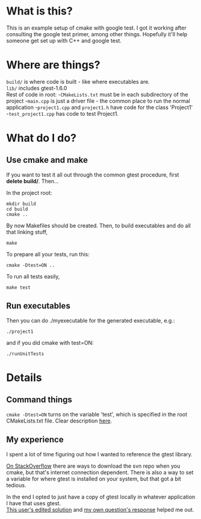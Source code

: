 # What is this?
This is an example setup of cmake with google test. I got it working after consulting the google test primer, among other things. Hopefully it'll help someone get set up with C++ and google test.

# Where are things?
`build/` is where code is built - like where executables are.  
`lib/` includes gtest-1.6.0  
Rest of code in root:
-`CMakeLists.txt` must be in each subdirectory of the project
-`main.cpp` is just a driver file - the common place to run the normal application
-`project1.cpp` and `project1.h` have code for the class 'Project1'
-`test_project1.cpp` has code to test Project1.

# What do I do?

## Use cmake and make
If you want to test it all out through the common gtest procedure, first **delete build/**. Then...

In the project root:

    mkdir build
    cd build
    cmake ..

By now Makefiles should be created.
Then, to build executables and do all that linking stuff,  

    make

To prepare all your tests, run this:

    cmake -Dtest=ON ..

To run all tests easily,

    make test

## Run executables
Then you can do ./myexecutable for the generated executable, e.g.:

    ./project1

and if you did cmake with test=ON:

    ./runUnitTests

# Details

## Command things
`cmake -Dtest=ON` turns on the variable 'test', which is specified in the root CMakeLists.txt file. Clear description [here](http://stackoverflow.com/questions/5998186/cmake-adding-command-line-options).

## My experience
I spent a lot of time figuring out how I wanted to reference the gtest library.  

[On StackOverflow](http://stackoverflow.com/questions/9689183/cmake-googletest) there are ways to download the svn repo when you cmake, but that's internet connection dependent.
There is also a way to set a variable for where gtest is installed on your system, but that got a bit tedious.  

In the end I opted to just have a copy of gtest locally in whatever application I have that uses gtest.  
[This user's edited solution](http://stackoverflow.com/questions/8507723/how-to-start-working-with-gtest-and-cmake) and [my own question's response](http://stackoverflow.com/questions/14148145/gtest-detects-method-only-when-the-method-is-implemented-in-h-not-in-cpp-cma/14157405#14157405) helped me out.



